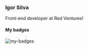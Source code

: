 ### Igor Silva
  Front-end developer at Red Ventures!



#### My badges
<img src="https://badgeslab-images-bucket.s3-sa-east-1.amazonaws.com/redventures/igor-silva.png" alt="my-badges" />

<!--
**mdsIgor/mdsIgor** is a ✨ _special_ ✨ repository because its `README.md` (this file) appears on your GitHub profile.

Here are some ideas to get you started:

- 🔭 I’m currently working on ...
- 🌱 I’m currently learning ...
- 👯 I’m looking to collaborate on ...
- 🤔 I’m looking for help with ...
- 💬 Ask me about ...
- 📫 How to reach me: ...
- 😄 Pronouns: ...
- ⚡ Fun fact: ...
-->
